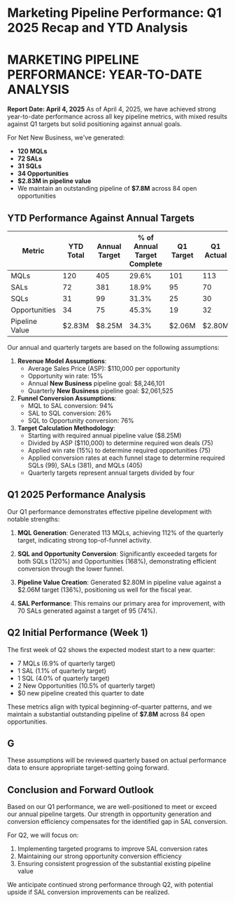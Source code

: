 
 # Marketing Pipeline Performance: Q1 2025 Recap and YTD Analysis


# MARKETING PIPELINE PERFORMANCE: YEAR-TO-DATE ANALYSIS

**Report Date: April 4, 2025**
As of April 4, 2025, we have achieved strong year-to-date performance across all key pipeline metrics, with mixed results against Q1 targets but solid positioning against annual goals. 

For Net New Business, we've generated:
- **120 MQLs** 
- **72 SALs** 
- **31 SQLs** 
- **34 Opportunities** 
- **$2.83M in pipeline value** 
- We maintain an outstanding pipeline of **$7.8M** across 84 open opportunities

## YTD Performance Against Annual Targets

| Metric         | YTD Total | Annual Target | % of Annual Target Complete | Q1 Target | Q1 Actual | % to Q1 Target |
| -------------- | --------- | ------------- | --------------------------- | --------- | --------- | -------------- |
| MQLs           | 120       | 405           | 29.6%                       | 101       | 113       | 112%           |
| SALs           | 72        | 381           | 18.9%                       | 95        | 70        | 74%            |
| SQLs           | 31        | 99            | 31.3%                       | 25        | 30        | 120%           |
| Opportunities  | 34        | 75            | 45.3%                       | 19        | 32        | 168%           |
| Pipeline Value | $2.83M    | $8.25M        | 34.3%                       | $2.06M    | $2.80M    | 136%           |

Our annual and quarterly targets are based on the following assumptions:
1. **Revenue Model Assumptions**:
    - Average Sales Price (ASP): $110,000 per opportunity
    - Opportunity win rate: 15%
    - Annual **New Business** pipeline goal: $8,246,101
    - Quarterly **New Business** pipeline goal: $2,061,525
2. **Funnel Conversion Assumptions**:
    - MQL to SAL conversion: 94%
    - SAL to SQL conversion: 26%
    - SQL to Opportunity conversion: 76%
3. **Target Calculation Methodology**:
    - Starting with required annual pipeline value ($8.25M)
    - Divided by ASP ($110,000) to determine required won deals (75)
    - Applied win rate (15%) to determine required opportunities (75)
    - Applied conversion rates at each funnel stage to determine required SQLs (99), SALs (381), and MQLs (405)
    - Quarterly targets represent annual targets divided by four

## Q1 2025 Performance Analysis

Our Q1 performance demonstrates effective pipeline development with notable strengths:

1. **MQL Generation**: Generated 113 MQLs, achieving 112% of the quarterly target, indicating strong top-of-funnel activity.
    
2. **SQL and Opportunity Conversion**: Significantly exceeded targets for both SQLs (120%) and Opportunities (168%), demonstrating efficient conversion through the lower funnel.
    
3. **Pipeline Value Creation**: Generated $2.80M in pipeline value against a $2.06M target (136%), positioning us well for the fiscal year.
    
4. **SAL Performance**: This remains our primary area for improvement, with 70 SALs generated against a target of 95 (74%).
    

## Q2 Initial Performance (Week 1)

The first week of Q2 shows the expected modest start to a new quarter:

- 7 MQLs (6.9% of quarterly target)
- 1 SAL (1.1% of quarterly target)
- 1 SQL (4.0% of quarterly target)
- 2 New Opportunities (10.5% of quarterly target)
- $0 new pipeline created this quarter to date

These metrics align with typical beginning-of-quarter patterns, and we maintain a substantial outstanding pipeline of **$7.8M** across 84 open opportunities.

## G

These assumptions will be reviewed quarterly based on actual performance data to ensure appropriate target-setting going forward.

## Conclusion and Forward Outlook

Based on our Q1 performance, we are well-positioned to meet or exceed our annual pipeline targets. Our strength in opportunity generation and conversion efficiency compensates for the identified gap in SAL conversion.

For Q2, we will focus on:

1. Implementing targeted programs to improve SAL conversion rates
2. Maintaining our strong opportunity conversion efficiency
3. Ensuring consistent progression of the substantial existing pipeline value

We anticipate continued strong performance through Q2, with potential upside if SAL conversion improvements can be realized.